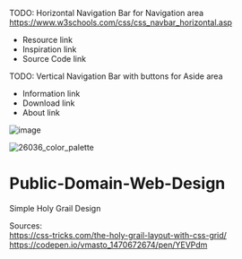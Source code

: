 TODO: Horizontal Navigation Bar for Navigation area  
https://www.w3schools.com/css/css_navbar_horizontal.asp
* Resource link
* Inspiration link
* Source Code link

TODO: Vertical Navigation Bar with buttons for Aside area
* Information link
* Download link
* About link

![image](https://user-images.githubusercontent.com/21064622/128612620-f83517ba-bd8b-4295-a011-ca8af522a75a.png)


![26036_color_palette](https://user-images.githubusercontent.com/21064622/128612609-345ca37c-6280-4b38-b8e9-64471728d3f6.jpg)
# Public-Domain-Web-Design
Simple Holy Grail Design


Sources:  
https://css-tricks.com/the-holy-grail-layout-with-css-grid/
https://codepen.io/vmasto_1470672674/pen/YEVPdm

